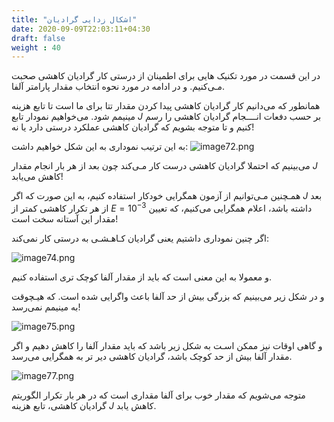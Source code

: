 ```yaml
---
title: "اشکال زدایی گرادیان"
date: 2020-09-09T22:03:11+04:30
draft: false
weight : 40
---
```


در این قسمت در مورد تکنیک هایی برای اطمینان 
از درستی کار گرادیان کاهشی صحبت مـی‌کنیم.
و در ادامه در مورد نحوه انتخاب مقدار پارامتر آلفا.

همانطور که می‌دانیم کار گرادیان کاهشی پیدا کردن
مقدار تتا برای ما است تا تابع هزینه مینیمم شود.
می‌خواهیم  نمودار تابع $J$ بر حسب دفعات انــــجام 
گرادیان کاهشی را رسم کنیم و تا متوجه بشویم که
گرادیان کاهشی عملکرد درستی دارد یا نه!

به این ترتیب نموداری به 
این شکل خواهیم داشت:
![image72.png](../images/image72.png?width=15pc)

می‌بینیم که احتملا گرادیان
کاهشی درست کار مـی‌کند
چون بعد از هر بار انجام مقدار $J$ کاهش می‌یابد!

همـچنین مـی‌توانیم از آزمون همگرایی خودکار استفاده کنیم، به این صورت که اگر $J$ بعد از هر تکرار 
کاهشی کمتر از $E= 10^{-3}$ داشته باشد، اعلام همگرایی
می‌کنیم، که تعیین مقدار این آستانه سخت است!

اگر چنین نموداری داشتیم
یعنی گرادیان کـاهـشـی به
درستی کار نمی‌کند:

![image74.png](../images/image74.png?width=15pc)

و معمولا به این معنی است که باید از مقدار آلفا
کوچک تری استفاده کنیم.

و در شکل زیر می‌بینیم 
که بزرگی بیش از حد آلفا
باعث واگرایی شده است.
که هیـچوقت به مینیمم
نمی‌رسد!

![image75.png](../images/image75.png?width=15pc)

و گاهی اوقات نیز ممکن اسـت به شکل زیر باشد
که باید مقدار آلفا را کاهش دهیم و اگر مقدار آلفا
بیش از حد کوچک باشد، گرادیان کاهشی دیر تر به
همگرایی می‌رسد.

![image77.png](../images/image77.png?width=20pc)

متوجه می‌شویم که مقدار خوب برای آلفا مقداری 
است که در هر بار تکرار الگوریتم گرادیان کاهشی،
تابع هزینه $J$ کاهش یابد.